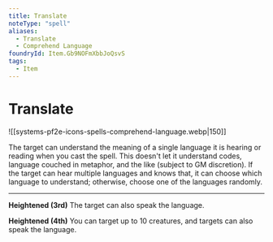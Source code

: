 ```yaml
---
title: Translate
noteType: "spell"
aliases:
  - Translate
  - Comprehend Language
foundryId: Item.Gb9NOFmXbbJoQsvS
tags:
  - Item
---
```


# Translate
![[systems-pf2e-icons-spells-comprehend-language.webp|150]]

The target can understand the meaning of a single language it is hearing or reading when you cast the spell. This doesn't let it understand codes, language couched in metaphor, and the like (subject to GM discretion). If the target can hear multiple languages and knows that, it can choose which language to understand; otherwise, choose one of the languages randomly.

* * *

**Heightened (3rd)** The target can also speak the language.

**Heightened (4th)** You can target up to 10 creatures, and targets can also speak the language.

